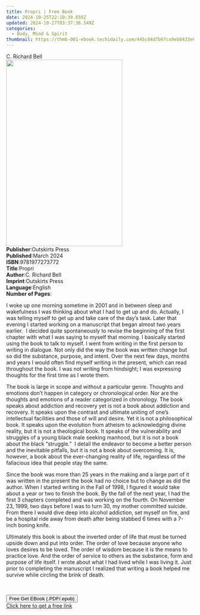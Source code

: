 ```yaml
---
title: Propri | Free Book
date: 2024-10-25T22:10:39.655Z
updated: 2024-10-27T03:37:36.549Z
categories:
  - Body, Mind & Spirit
thumbnail: https://thmb-001-ebook.techidaily.com/445c04d7b6fca9eb0433e04c69927d4805f6dd257123d6870129c08e3ded2eca.jpg
---
```

<main id="book-container">
  <div class="flex flex-col">
    <div class="book-brief flex-1 py-6 px-4 sm:p-6 md:py-10 md:px-8">
      <!-- brief-->
      <div class="book-brief-main">C. Richard Bell</div>
    </div>
    <div
      class="book-meta-info flex-1 grid gap-4 col-start-1 col-end-3 row-start-1 sm:mb-6 sm:grid-cols-4 lg:gap-6 lg:col-start-2 lg:row-end-6 lg:row-span-6 lg:mb-0"
    >
      <div
        class="book-meta-info-left place-content-center mt-4 p-4 text-sm leading-6 col-start-2 col-span-2 dark:text-slate-400"
      >
        <img
          class="w-full h-500 object-cover rounded-lg sm:h-255 sm:col-span-2 lg:col-span-full"
          src="https://img-001-ebook.techidaily.com/2a451d04fc75a6ab8bb4400e9f8041702283d02927c948606a70faee14e6d627.jpg"
          alt=""
          width="312"
          height="500"
        />
      </div>
      <div
        class="book-meta-info-right mt-2 col-start-1 row-start-2 col-span-3 self-center"
      >
        <!-- meta data  -->
        <div class="flex flex-col px-4 md:px-8">
          <div class="flex-1">
            <strong>Publisher</strong>:<span class="px-2">Outskirts Press</span>
          </div>
          <div class="flex-1">
            <strong>Published</strong>:<span class="px-2">March 2024</span>
          </div>
          <div class="flex-1">
            <strong>ISBN</strong>:<span class="px-2">9781977273772</span>
          </div>
          <div class="flex-1">
            <strong>Title</strong>:<span class="px-2">Propri</span>
          </div>
          <div class="flex-1">
            <strong>Author</strong>:<span class="px-2">C. Richard Bell</span>
          </div>
          <div class="flex-1">
            <strong>Imprint</strong>:<span class="px-2">Outskirts Press</span>
          </div>
          <div class="flex-1">
            <strong>Language</strong>:<span class="px-2">English</span>
          </div>
          <div class="flex-1">
            <strong>Number of Pages</strong>:<span class="px-2"></span>
          </div>
        </div>
      </div>
    </div>
    <div class="book-description flex-1 py-6 px-4 sm:p-6 md:py-10 md:px-8">
      <div class="book-description-main">
        <div accordion-content="" id="description">
          <p>
            I woke up one morning sometime in 2001 and in between sleep and
            wakefulness I was thinking about what I had to get up and do.
            Actually, I was telling myself to get up and take care of the day’s
            task. Later that evening I started working on a manuscript that
            began almost two years earlier.&nbsp; I decided quite spontaneously
            to revise the beginning of the first chapter with what I was saying
            to myself that morning. I basically started using the book to talk
            to myself. I went from writing in the first person to writing in
            dialogue. Not only did the way the book was written change but so
            did the substance, purpose, and intent. Over the next few days,
            months and years I would often find myself writing in the present,
            which can read throughout the book. I was not writing from
            hindsight; I was expressing thoughts for the first time as I wrote
            them.&nbsp;
          </p>
          <p>
            The book is large in scope and without a particular genre. Thoughts
            and emotions don’t happen in category or chronological order. Nor
            are the thoughts and emotions of a reader categorized in chronology.
            The book speaks about addiction and recovery yet is not a book about
            addiction and recovery. It speaks upon the contrast and ultimate
            uniting of one’s intellectual facilities and those of will and
            desire. Yet it is not a philosophical book. It speaks upon the
            evolution from atheism to acknowledging divine reality, but it is
            not a theological book. It speaks of the vulnerability and struggles
            of a young black male seeking manhood, but it is not a book about
            the black “struggle.”&nbsp; I detail the endeavor to become a better
            person and the inevitable pitfalls, but it is not a book about
            overcoming. It is, however, a book about the ever-changing reality
            of life, regardless of the fallacious idea that people stay the
            same.
          </p>
          <p>
            Since the book was more than 25 years in the making and a large part
            of it was written in the present the book had no choice but to
            change as did the author. When I started writing in the Fall of
            1998, I figured it would take about a year or two to finish the
            book. By the fall of the next year, I had the first 3 chapters
            completed and was working on the fourth. On November 23, 1999, two
            days before I was to turn 30, my mother committed suicide.&nbsp;
            From there I would dive deep into alcohol addiction, set myself on
            fire, and be a hospital ride away from death after being stabbed 6
            times with a 7-inch boning knife.
          </p>
          <p>
            Ultimately this book is about the inverted order of life that must
            be turned upside down and put into order. The order of love because
            anyone who loves desires to be loved. The order of wisdom because it
            is the means to practice love. And the order of service to others as
            the substance, form and purpose of life itself. I wrote about what I
            had lived while I was living it. Just prior to completing the
            manuscript I realized that writing a book helped me survive while
            circling the brink of death.
          </p>
          <p><br /></p>
        </div>
        <div class="accordion-fader"></div>
      </div>
    </div>
    <div class="book-excerpts flex-1 py-6 px-4 sm:p-6 md:py-10 md:px-8"></div>
    <div
      class="book-about-author flex-1 py-6 px-4 sm:p-6 md:py-10 md:px-8"
    ></div>
    <div class="book-free-get flex-1 py-6 px-4 sm:p-6 md:py-10 md:px-8">
      <button
        id="btn-free-get"
        class="bg-blue-500 hover:bg-blue-700 text-white font-bold py-2 px-4 rounded"
      >
        Free Get EBook (.PDF/.epub)
      </button>
      <div id="countdown-display" class="px-2 text-lg mt-2"></div>
      <a
        id="free-link"
        class="hidden bg-blue-500 hover:bg-blue-700 text-white font-bold py-2 px-4 rounded"
        href="https://www.ebooks.com/en-us/book/211309728/propri/c-richard-bell/"
        target="_blank"
        >Click here to get a free link</a
      >
    </div>
    <script>
      let countdownTime = 0;
      let countdownInterval = null;
      document
        .getElementById('btn-free-get')
        .addEventListener('click', startCountdown);
      function startCountdown() {
        countdownTime = new Date().getTime() + 60000 * 3;
        countdownInterval = setInterval(updateCountdown, 1000);
        document.getElementById('btn-free-get').disabled = true;
        document
          .getElementById('btn-free-get')
          .classList.add('bg-gray-500', 'cursor-not-allowed');
      }
      function updateCountdown() {
        let currentTime = new Date().getTime();
        let timeLeft = countdownTime - currentTime;
        let secondsLeft = Math.floor(timeLeft / 1000);
        document.getElementById('countdown-display').innerHTML =
          `Remaining time: ${secondsLeft} seconds.`;
        if (secondsLeft <= 0) {
          clearInterval(countdownInterval);
          document.getElementById('btn-free-get').classList.add('hidden');
          document.getElementById('free-link').classList.remove('hidden');
          document.getElementById('countdown-display').innerHTML = '';
        }
      }
    </script>
  </div>
</main>

<ins class="adsbygoogle"
      style="display:block"
      data-ad-client="ca-pub-7571918770474297"
      data-ad-slot="8358498916"
      data-ad-format="auto"
      data-full-width-responsive="true"></ins>
    